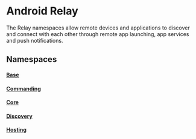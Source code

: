 # Android Relay

The Relay namespaces allow remote devices and applications to discover and connect with each other through remote app launching, app services and push notifications.

## Namespaces

#### [Base](base/index.md)
#### [Commanding](commanding/index.md)
#### [Core](core/index.md)
#### [Discovery](discovery/index.md)
#### [Hosting](hosting/index.md)